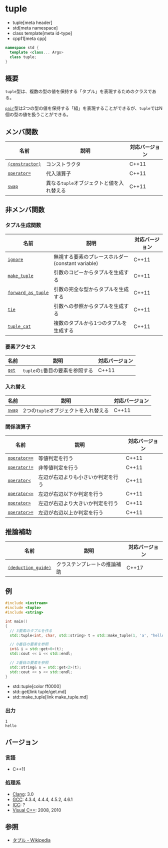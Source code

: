# tuple
* tuple[meta header]
* std[meta namespace]
* class template[meta id-type]
* cpp11[meta cpp]

```cpp
namespace std {
  template <class... Args>
  class tuple;
}
```

## 概要
`tuple`型は、複数の型の値を保持する「タプル」を表現するためのクラスである。

[`pair`](/reference/utility/pair.md)型は2つの型の値を保持する「組」を表現することができるが、`tuple`ではN個の型の値を扱うことができる。


## メンバ関数

| 名前 | 説明 | 対応バージョン |
|-------------------------------------|-------------------------------------------|-------|
| [`(constructor)`](tuple/op_constructor.md) | コンストラクタ | C++11 |
| [`operator=`](tuple/op_assign.md) | 代入演算子 | C++11 |
| [`swap`](tuple/swap.md)           | 異なる`tuple`オブジェクトと値を入れ替える | C++11 |


## 非メンバ関数
### タプル生成関数

| 名前 | 説明 | 対応バージョン |
|---------------------------------------------------|---------------------------------------------------|-------|
| [`ignore`](ignore.md)                     | 無視する要素のプレースホルダー(constant variable) | C++11 |
| [`make_tuple`](make_tuple.md)             | 引数のコピーからタプルを生成する | C++11 |
| [`forward_as_tuple`](forward_as_tuple.md) | 引数の完全な型からタプルを生成する | C++11 |
| [`tie`](tie.md)                           | 引数への参照からタプルを生成する | C++11 |
| [`tuple_cat`](tuple_cat.md)               | 複数のタプルから1つのタプルを生成する | C++11 |


### 要素アクセス

| 名前 | 説明 | 対応バージョン |
|-------------------------|----------------------------------|-------|
| [`get`](tuple/get.md) | `tuple`の`i`番目の要素を参照する | C++11 |


### 入れ替え

| 名前 | 説明 | 対応バージョン |
|--------------------------------|--------------------------------------|-------|
| [`swap`](tuple/swap_free.md) | 2つの`tuple`オブジェクトを入れ替える | C++11 |


### 関係演算子

| 名前 | 説明 | 対応バージョン |
|---------------------------------------------|------------------------------------|-------|
| [`operator==`](tuple/op_equal.md)         | 等値判定を行う | C++11 |
| [`operator!=`](tuple/op_not_equal.md)     | 非等値判定を行う | C++11 |
| [`operator<`](tuple/op_less.md)           | 左辺が右辺よりも小さいか判定を行う | C++11 |
| [`operator<=`](tuple/op_less_equal.md)    | 左辺が右辺以下か判定を行う | C++11 |
| [`operator>`](tuple/op_greater.md)        | 左辺が右辺より大きいか判定を行う | C++11 |
| [`operator>=`](tuple/op_greater_equal.md) | 左辺が右辺以上か判定を行う | C++11 |


## 推論補助

| 名前 | 説明 | 対応バージョン |
|---------------------------------------------|------------------------------------|-------|
| [`(deduction_guide)`](tuple/op_deduction_guide.md) | クラステンプレートの推論補助 | C++17 |


## 例
```cpp example
#include <iostream>
#include <tuple>
#include <string>

int main()
{
  // 3要素のタプルを作る
  std::tuple<int, char, std::string> t = std::make_tuple(1, 'a', "hello");

  // 0番目の要素を参照
  int& i = std::get<0>(t);
  std::cout << i << std::endl;

  // 2番目の要素を参照
  std::string& s = std::get<2>(t);
  std::cout << s << std::endl;
}
```
* std::tuple[color ff0000]
* std::get[link tuple/get.md]
* std::make_tuple[link make_tuple.md]

### 出力
```
1
hello
```

## バージョン
### 言語
- C++11

### 処理系
- [Clang](/implementation.md#clang): 3.0
- [GCC](/implementation.md#gcc): 4.3.4, 4.4.4, 4.5.2, 4.6.1
- [ICC](/implementation.md#icc): ?
- [Visual C++](/implementation.md#visual_cpp): 2008, 2010


## 参照
- [タプル - Wikipedia](https://ja.wikipedia.org/wiki/%E3%82%BF%E3%83%97%E3%83%AB)

